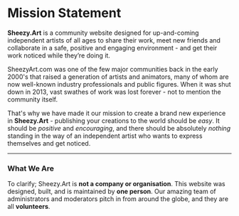 # Mission Statement

**Sheezy.Art** is a community website designed for up-and-coming independent artists of all ages to share their work, meet new friends and collaborate in a safe, positive and engaging environment - and get their work noticed while they’re doing it.

SheezyArt.com was one of the few major communities back in the early 2000's that raised a generation of artists and animators, many of whom are now well-known industry professionals and public figures. When it was shut down in 2013, vast swathes of work was lost forever - not to mention the community itself.

That's why we have made it our mission to create a brand new experience in **Sheezy.Art** - publishing your creations to the world should be _easy_. It should be _positive_ and _encouraging_, and there should be absolutely _nothing_ standing in the way of an independent artist who wants to express themselves and get noticed.

---

### What We Are

To clarify; Sheezy.Art is **not a company or organisation**. This website was designed, built, and is maintained by **one person**. Our amazing team of administrators and moderators pitch in from around the globe, and they are all **volunteers**.
